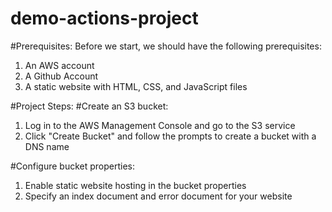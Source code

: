 # demo-actions-project

#Prerequisites:
Before we start, we should have the following prerequisites:

1. An AWS account
2. A Github Account
3. A static website with HTML, CSS, and JavaScript files

#Project Steps:
#Create an S3 bucket:

1. Log in to the AWS Management Console and go to the S3 service
2. Click "Create Bucket" and follow the prompts to create a bucket with a DNS name

#Configure bucket properties:
1. Enable static website hosting in the bucket properties
2. Specify an index document and error document for your website

